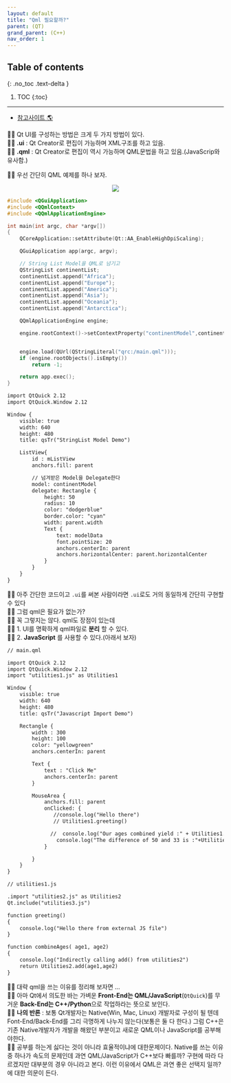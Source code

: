 ```yaml
---
layout: default
title: "Qml 필요할까?"
parent: (QT)
grand_parent: (C++)
nav_order: 1
---
```


## Table of contents
{: .no_toc .text-delta }

1. TOC
{:toc}

---

* [참고사이트 🌎](https://8bitscoding.github.io/qt/)

👩‍💻 Qt UI를 구성하는 방법은 크게 두 가지 방법이 있다.<br>
👩‍💻 **.ui** : Qt Creator로 편집이 가능하며 XML구조를 하고 있음.<br>
👩‍💻 **.qml** : Qt Creator로 편집이 역시 가능하며 QML문법을 하고 있음.(JavaScrip와 유사함.)

👩‍💻 우선 간단히 QML 예제를 하나 보자.

<p align="center">
  <img src="https://taehyungs-programming-blog.github.io/blog/assets/images/cpp/qt/qml-1.png"/>
</p>

```cpp
#include <QGuiApplication>
#include <QQmlContext>
#include <QQmlApplicationEngine>

int main(int argc, char *argv[])
{
    QCoreApplication::setAttribute(Qt::AA_EnableHighDpiScaling);

    QGuiApplication app(argc, argv);

    // String List Model을 QML로 넘기고
    QStringList continentList;
    continentList.append("Africa");
    continentList.append("Europe");
    continentList.append("America");
    continentList.append("Asia");
    continentList.append("Oceania");
    continentList.append("Antarctica");

    QQmlApplicationEngine engine;

    engine.rootContext()->setContextProperty("continentModel",continentList);


    engine.load(QUrl(QStringLiteral("qrc:/main.qml")));
    if (engine.rootObjects().isEmpty())
        return -1;

    return app.exec();
}
```

```xml
import QtQuick 2.12
import QtQuick.Window 2.12

Window {
    visible: true
    width: 640
    height: 480
    title: qsTr("StringList Model Demo")

    ListView{
        id : mListView
        anchors.fill: parent

        // 넘겨받은 Model을 Delegate한다
        model: continentModel
        delegate: Rectangle {
            height: 50
            radius: 10
            color: "dodgerblue"
            border.color: "cyan"
            width: parent.width
            Text {
                text: modelData
                font.pointSize: 20
                anchors.centerIn: parent
                anchors.horizontalCenter: parent.horizontalCenter
            }
        }
    }
}
```

👩‍💻 아주 간단한 코드이고 `.ui`를 써본 사람이라면 `.ui`로도 거의 동일하게 간단히 구현할 수 있다<br>
👩‍💻 그럼 qml은 필요가 없는가?<br>
👩‍💻 꼭 그렇지는 않다. qml도 장점이 있는데<br>
👩‍💻 1. UI를 명확하게 qml파일로 **분리** 할 수 있다.<br>
👩‍💻 2. **JavaScript** 를 사용할 수 있다.(아래서 보자)

```xml
// main.qml

import QtQuick 2.12
import QtQuick.Window 2.12
import "utilities1.js" as Utilities1

Window {
    visible: true
    width: 640
    height: 480
    title: qsTr("Javascript Import Demo")

    Rectangle {
        width : 300
        height: 100
        color: "yellowgreen"
        anchors.centerIn: parent

        Text {
            text : "Click Me"
            anchors.centerIn: parent
        }

        MouseArea {
            anchors.fill: parent
            onClicked: {
               //console.log("Hello there")
               // Utilities1.greeting()

              //  console.log("Our ages combined yield :" + Utilities1.add(33,17))
                console.log("The difference of 50 and 33 is :"+Utilities1.substract(50,33))
            }

        }
    }
}
```

```xml
// utilities1.js

.import "utilities2.js" as Utilities2
Qt.include("utilities3.js")

function greeting()
{
    console.log("Hello there from external JS file")
}

function combineAges( age1, age2)
{
    console.log("Indirectly calling add() from utilities2")
    return Utilities2.add(age1,age2)
}
```

👩‍💻 대략 qml을 쓰는 이유를 정리해 보자면 ... <br>
👩‍💻 아마 Qt에서 의도한 바는 가벼운 **Front-End는 QML/JavaScript**(`QtQuick`)를 무거운 **Back-End는 C++/Python**으로 작업하라는 뜻으로 보인다.<br>
👩‍💻 **나의 반론** : 보통 Qt개발자는 Native(Win, Mac, Linux) 개발자로 구성이 될 텐데 Font-End/Back-End를 그리 극명하게 나누지 않는다(보통은 둘 다 한다.) 그럼 C++은 기존 Native개발자가 개발을 해왔던 부분이고 새로운 QML이나 JavaScript를 공부해야한다.<br>
👩‍💻 공부를 하는게 싫다는 것이 아니라 효율적이냐에 대한문제이다. Native를 쓰는 이유 중 하나가 속도의 문제인데 과연 QML/JavaScript가 C++보다 빠를까? 구현에 따라 다르겠지만 대부분의 경우 아니라고 본다. 이런 이유에서 QML은 과연 좋은 선택지 일까? 에 대한 의문이 든다.